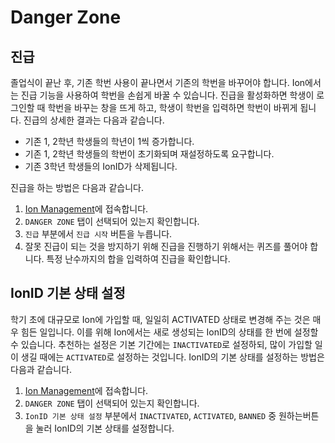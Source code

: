 # Danger Zone
## 진급
졸업식이 끝난 후, 기존 학번 사용이 끝나면서 기존의 학번을 바꾸어야 합니다. Ion에서는 진급 기능을 사용하여 학번을 손쉽게 바꿀 수 있습니다. 진급을 활성화하면 학생이 로그인할 때 학번을 바꾸는 창을 뜨게 하고, 학생이 학번을 입력하면 학번이 바뀌게 됩니다. 진급의 상세한 결과는 다음과 같습니다.
- 기존 1, 2학년 학생들의 학년이 1씩 증가합니다.
- 기존 1, 2학년 학생들의 학번이 초기화되며 재설정하도록 요구합니다.
- 기존 3학년 학생들의 IonID가 삭제됩니다.

진급을 하는 방법은 다음과 같습니다.
1. [Ion Management](https://ionya.cc/manage)에 접속합니다.
2. `DANGER ZONE` 탭이 선택되어 있는지 확인합니다.
3. `진급` 부분에서 `진급 시작` 버튼을 누릅니다.
4. 잘못 진급이 되는 것을 방지하기 위해 진급을 진행하기 위해서는 퀴즈를 풀어야 합니다. 특정 난수까지의 합을 입력하여 진급을 확인합니다.

## IonID 기본 상태 설정
학기 초에 대규모로 Ion에 가입할 때, 일일히 ACTIVATED 상태로 변경해 주는 것은 매우 힘든 일입니다. 이를 위해 Ion에서는 새로 생성되는 IonID의 상태를 한 번에 설정할 수 있습니다. 추천하는 설정은 기본 기간에는 `INACTIVATED`로 설정하되, 많이 가입할 일이 생길 때에는 `ACTIVATED`로 설정하는 것입니다. IonID의 기본 상태를 설정하는 방법은 다음과 같습니다.
1. [Ion Management](https://ionya.cc/manage)에 접속합니다.
2. `DANGER ZONE` 탭이 선택되어 있는지 확인합니다.
3. `IonID 기본 상태 설정` 부분에서 `INACTIVATED`, `ACTIVATED`, `BANNED` 중 원하는버튼을 눌러 IonID의 기본 상태를 설정합니다.
